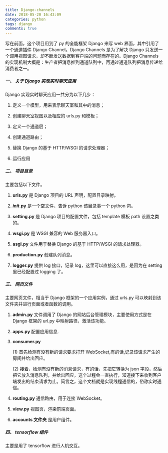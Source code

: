 ```yaml
---
title: Django-channels
date: 2018-05-20 16:43:09
categories: python
tags: django
comments: true
---
```


写在前面，这个项目用到了 py 的全能框架 Django 来写 web 界面，其中引用了一个通道插件 Django Channel。Django Channels 是为了解决 Django 只发送一个调用视图请求，却不断发送数据到客户端的问题而存在的。Django Channels 的实现机制大概是：生产者把消息推到通道队列中，再通过通道队列把消息传递给消费者之一。

<!--more-->

##### 一、 关于 Django 实现实时聊天应用

Django 实现实时聊天应用一共分为以下几步：

1. 定义一个模型，用来表示聊天室和其中的消息；

2. 创建聊天室视图以及相应的 urls.py 和模板；

3. 定义一个通道层；

4. 创建通道路由；

5. 替换 Django 的基于 HTTP/WSGI 的请求处理器；

6. 运行应用

##### 二、 项目目录

主要包括以下文件。

1. **urls.py** 是 Django 项目的 URL 声明，配置目录映射。

2. **_init_.py** 是一个空文件，告诉 python 该目录事一个 python 包。

3. **setting.py** 是 Django 项目的配置文件，包括 template 模板 path 设置之类的。

4. **wsgi.py** 是 WSGI 兼容的 Web 服务器入口。

5. **asgi.py** 文件用于替换 Django 的基于 HTTP/WSGI 的请求处理器。

6. **production.py** 创建队列消息。

7. **logger.py** 提供 log 接口，记录 log，这里可以直接这么用，是因为在 setting 里已经配置过 logging 了。

##### 三、 网页文件

主要网页文件，相当于 Django 框架的一个应用实例，通过 urls.py 可以映射到该文件夹并进行页面或者函数的调用。

1. **admin.py** 文件调用了 Django 的网站后台管理模块，主要使用方式是在 Django 框架的 url.py 中映射路径，激活该功能。

2. **apps.py** 配置应用信息.

3. **consumer.py**

   (1) 首先检测有没有新的请求要求打开 WebSocket,有的话,记录该请求产生的房间并给出回应。

   (2) 接着，检测有没有新的消息请求，有的话，先把它转换为 json 字段，然后把它放入消息队列，并给出回应，这个过程会一直执行，知道接下来收到客户端发出的结束请求为止。简言之，这个文档就是实现线程通信的，俗称实时通信。

4. **routing.py** 通信路由，用于连接 WebSocket。

5. **view.py** 视图页，渲染前端页面。

6. **accounts 文件夹** 是用户组件。

##### 四、 tensorflow 组件

主要是用了 tensorflow 进行人机交互。
